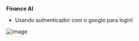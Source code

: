 **Finance AI**

- Usando authenticador com o google para login!

![image](https://github.com/user-attachments/assets/5e0a4dc6-9826-4c5e-ab73-4c0e282ee884)
